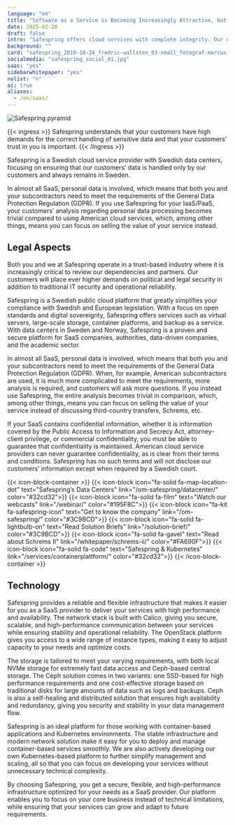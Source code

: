 ```yaml
---
language: "en"
title: "Software as a Service is Becoming Increasingly Attractive, but How is Personal Data Handled?"
date: 2025-02-20
draft: false
intro: "Safespring offers cloud services with complete integrity. Our data centers, located in Sweden, ensure that your data is handled only by you – and never exported outside the country."
background: ""
card: "safespring_2019-10-24_fredric-wallsten_03-small_fotograf-marcus-boberg.jpg"
socialmedia: "safespring_social_01.jpg"
saas: "yes"
sidebarwhitepaper: "yes"
nolist: "n"
ai: true
aliases:
  - /en/saas/
---
```


![Safespring pyramid](/img/graphics/safespring-pyramid-2025.svg)

{{< ingress >}}
Safespring understands that your customers have high demands for the correct handling of sensitive data and that your customers’ trust in you is important.
{{< /ingress >}}

Safespring is a Swedish cloud service provider with Swedish data centers, focusing on ensuring that our customers’ data is handled only by our customers and always remains in Sweden.

In almost all SaaS, personal data is involved, which means that both you and your subcontractors need to meet the requirements of the General Data Protection Regulation (GDPR). If you use Safespring for your IaaS/PaaS, your customers’ analysis regarding personal data processing becomes trivial compared to using American cloud services, which, among other things, means you can focus on selling the value of your service instead.

## Legal Aspects

Both you and we at Safespring operate in a trust-based industry where it is increasingly critical to review our dependencies and partners. Our customers will place ever higher demands on political and legal security in addition to traditional IT security and operational reliability.

Safespring is a Swedish public cloud platform that greatly simplifies your compliance with Swedish and European legislation. With a focus on open standards and digital sovereignty, Safespring offers services such as virtual servers, large-scale storage, container platforms, and backup as a service. With data centers in Sweden and Norway, Safespring is a proven and secure platform for SaaS companies, authorities, data-driven companies, and the academic sector.

In almost all SaaS, personal data is involved, which means that both you and your subcontractors need to meet the requirements of the General Data Protection Regulation (GDPR). When, for example, American subcontractors are used, it is much more complicated to meet the requirements, more analysis is required, and customers will ask more questions. If you instead use Safespring, the entire analysis becomes trivial in comparison, which, among other things, means you can focus on selling the value of your service instead of discussing third-country transfers, Schrems, etc.

If your SaaS contains confidential information, whether it is information covered by the Public Access to Information and Secrecy Act, attorney-client privilege, or commercial confidentiality, you must be able to guarantee that confidentiality is maintained. American cloud service providers can never guarantee confidentiality, as is clear from their terms and conditions. Safespring has no such terms and will not disclose our customers’ information except when required by a Swedish court.

{{< icon-block-container >}}
{{< icon-block icon="fa-solid fa-map-location-dot" text="Safespring’s Data Centers" link="/om-safespring/datacenter/" color="#32cd32">}}
{{< icon-block icon="fa-solid fa-film" text="Watch our webcasts" link="/webinar/" color="#195F8C">}}
{{< icon-block icon="fa-kit fa-safespring-icon" text="Get to know the company" link="/om-safespring/" color="#3C9BCD">}}
{{< icon-block icon="fa-solid fa-lightbulb-on" text="Read Solution Briefs" link="/solution-brief/" color="#3C9BCD">}}
{{< icon-block icon="fa-solid fa-gavel" text="Read about Schrems II" link="/whitepaper/schrems-ii/" color="#FA690F">}}
{{< icon-block icon="fa-solid fa-code" text="Safespring & Kubernetes" link="/services/containerplattform/" color="#32cd32">}}
{{< /icon-block-container >}}

## Technology

Safespring provides a reliable and flexible infrastructure that makes it easier for you as a SaaS provider to deliver your services with high performance and availability. The network stack is built with Calico, giving you secure, scalable, and high-performance communication between your services while ensuring stability and operational reliability. The OpenStack platform gives you access to a wide range of instance types, making it easy to adjust capacity to your needs and optimize costs.

The storage is tailored to meet your varying requirements, with both local NVMe storage for extremely fast data access and Ceph-based central storage. The Ceph solution comes in two variants: one SSD-based for high performance requirements and one cost-effective storage based on traditional disks for large amounts of data such as logs and backups. Ceph is also a self-healing and distributed solution that ensures high availability and redundancy, giving you security and stability in your data management flow.

Safespring is an ideal platform for those working with container-based applications and Kubernetes environments. The stable infrastructure and modern network solution make it easy for you to deploy and manage container-based services smoothly. We are also actively developing our own Kubernetes-based platform to further simplify management and scaling, all so that you can focus on developing your services without unnecessary technical complexity.

By choosing Safespring, you get a secure, flexible, and high-performance infrastructure optimized for your needs as a SaaS provider. Our platform enables you to focus on your core business instead of technical limitations, while ensuring that your services can grow and adapt to future requirements.
